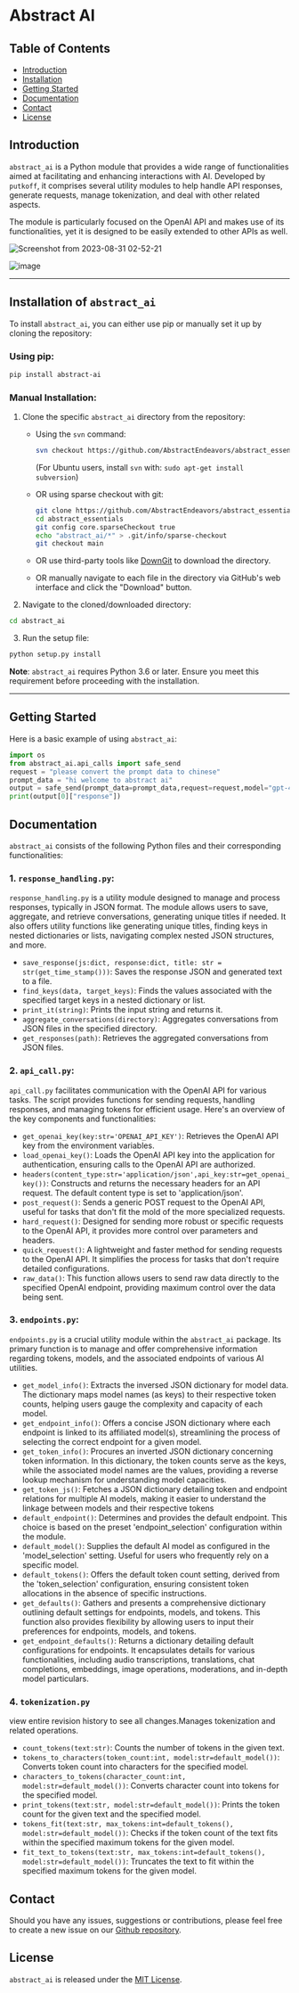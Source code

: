 # Abstract AI

## Table of Contents
- [Introduction](#Introduction)
- [Installation](#Installation)
- [Getting Started](#Getting-Started)
- [Documentation](#Documentation)
- [Contact](#Contact)
- [License](#License)

## Introduction

`abstract_ai` is a Python module that provides a wide range of functionalities aimed at facilitating and enhancing interactions with AI. Developed by `putkoff`, it comprises several utility modules to help handle API responses, generate requests, manage tokenization, and deal with other related aspects.

The module is particularly focused on the OpenAI API and makes use of its functionalities, yet it is designed to be easily extended to other APIs as well.

![Screenshot from 2023-08-31 02-52-21](https://github.com/AbstractEndeavors/abstract_essentials/assets/57512254/382ca375-3987-4c2b-b5a9-dde0f7102d15)


![image](https://github.com/AbstractEndeavors/abstract_essentials/assets/57512254/1975b7f0-f4de-4a8c-8a41-f6a0fded55da)

---

## Installation of `abstract_ai`

To install `abstract_ai`, you can either use pip or manually set it up by cloning the repository:

### Using pip:

```sh
pip install abstract-ai
```

### Manual Installation:

1. Clone the specific `abstract_ai` directory from the repository:
    - Using the `svn` command:
      ```sh
      svn checkout https://github.com/AbstractEndeavors/abstract_essentials/trunk/abstract_ai
      ```
      (For Ubuntu users, install `svn` with: `sudo apt-get install subversion`)

    - OR using sparse checkout with git:
      ```sh
      git clone https://github.com/AbstractEndeavors/abstract_essentials.git
      cd abstract_essentials
      git config core.sparseCheckout true
      echo "abstract_ai/*" > .git/info/sparse-checkout
      git checkout main
      ```

    - OR use third-party tools like [DownGit](https://minhaskamal.github.io/DownGit/#/home) to download the directory.

    - OR manually navigate to each file in the directory via GitHub's web interface and click the "Download" button.

2. Navigate to the cloned/downloaded directory:
```sh
cd abstract_ai
```

3. Run the setup file:
```sh
python setup.py install
```

**Note**: `abstract_ai` requires Python 3.6 or later. Ensure you meet this requirement before proceeding with the installation.

---

## Getting Started

Here is a basic example of using `abstract_ai`:

```python
import os
from abstract_ai.api_calls import safe_send
request = "please convert the prompt data to chinese"
prompt_data = "hi welcome to abstract ai"
output = safe_send(prompt_data=prompt_data,request=request,model="gpt-4",title="test_prompt",completion_percentage=40,additional_responses=False,directory=os.getcwd())
print(output[0]["response"])
```

## Documentation

`abstract_ai` consists of the following Python files and their corresponding functionalities:

### 1. `response_handling.py`:

`response_handling.py` is a utility module designed to manage and process responses, typically in JSON format. The module allows users to save, aggregate, and retrieve conversations, generating unique titles if needed.  It also offers utility functions like generating unique titles, finding keys in nested dictionaries or lists, navigating complex nested JSON structures, and more.

- `save_response(js:dict, response:dict, title: str = str(get_time_stamp()))`: Saves the response JSON and generated text to a file.
- `find_keys(data, target_keys)`: Finds the values associated with the specified target keys in a nested dictionary or list.
- `print_it(string)`: Prints the input string and returns it.
- `aggregate_conversations(directory)`: Aggregates conversations from JSON files in the specified directory.
- `get_responses(path)`: Retrieves the aggregated conversations from JSON files.

### 2. `api_call.py`:

`api_call.py` facilitates communication with the OpenAI API for various tasks. The script provides functions for sending requests, handling responses, and managing tokens for efficient usage. Here's an overview of the key components and functionalities:

- `get_openai_key(key:str='OPENAI_API_KEY')`: Retrieves the OpenAI API key from the environment variables.
- `load_openai_key()`: Loads the OpenAI API key into the application for authentication, ensuring calls to the OpenAI API are authorized.
- `headers(content_type:str='application/json',api_key:str=get_openai_key())`: Constructs and returns the necessary headers for an API request. The default content type is set to 'application/json'.
- `post_request()`: Sends a generic POST request to the OpenAI API, useful for tasks that don't fit the mold of the more specialized requests.
- `hard_request()`: Designed for sending more robust or specific requests to the OpenAI API, it provides more control over parameters and headers.
- `quick_request()`: A lightweight and faster method for sending requests to the OpenAI API. It simplifies the process for tasks that don't require detailed configurations.
- `raw_data()`: This function allows users to send raw data directly to the specified OpenAI endpoint, providing maximum control over the data being sent.

### 3. `endpoints.py`:

`endpoints.py` is a crucial utility module within the `abstract_ai` package. Its primary function is to manage and offer comprehensive information regarding tokens, models, and the associated endpoints of various AI utilities.

- `get_model_info()`: Extracts the inversed JSON dictionary for model data. The dictionary maps model names (as keys) to their respective token counts, helping users gauge the complexity and capacity of each model.
- `get_endpoint_info()`: Offers a concise JSON dictionary where each endpoint is linked to its affiliated model(s), streamlining the process of selecting the correct endpoint for a given model.
- `get_token_info()`: Procures an inverted JSON dictionary concerning token information. In this dictionary, the token counts serve as the keys, while the associated model names are the values, providing a reverse lookup mechanism for understanding model capacities.
- `get_token_js()`: Fetches a JSON dictionary detailing token and endpoint relations for multiple AI models, making it easier to understand the linkage between models and their respective tokens
- `default_endpoint()`: Determines and provides the default endpoint. This choice is based on the preset 'endpoint_selection' configuration within the module.
- `default_model()`: Supplies the default AI model as configured in the 'model_selection' setting. Useful for users who frequently rely on a specific model.
- `default_tokens()`: Offers the default token count setting, derived from the 'token_selection' configuration, ensuring consistent token allocations in the absence of specific instructions.
- `get_defaults()`: Gathers and presents a comprehensive dictionary outlining default settings for endpoints, models, and tokens. This function also provides flexibility by allowing users to input their preferences for endpoints, models, and tokens.
- `get_endpoint_defaults()`: Returns a dictionary detailing default configurations for endpoints. It encapsulates details for various functionalities, including audio transcriptions, translations, chat completions, embeddings, image operations, moderations, and in-depth model particulars.
### 4. `tokenization.py`

 view entire revision history to see all changes.Manages tokenization and related operations.

- `count_tokens(text:str)`: Counts the number of tokens in the given text.
- `tokens_to_characters(token_count:int, model:str=default_model())`: Converts token count into characters for the specified model.
- `characters_to_tokens(character_count:int, model:str=default_model())`: Converts character count into tokens for the specified model.
- `print_tokens(text:str, model:str=default_model())`: Prints the token count for the given text and the specified model.
- `tokens_fit(text:str, max_tokens:int=default_tokens(), model:str=default_model())`: Checks if the token count of the text fits within the specified maximum tokens for the given model.
- `fit_text_to_tokens(text:str, max_tokens:int=default_tokens(), model:str=default_model())`: Truncates the text to fit within the specified maximum tokens for the given model.

## Contact

Should you have any issues, suggestions or contributions, please feel free to create a new issue on our [Github repository](https://github.com/AbstractEndeavors/abstract_essentials/abstract_ai).

## License

`abstract_ai` is released under the [MIT License](https://opensource.org/licenses/MIT).

